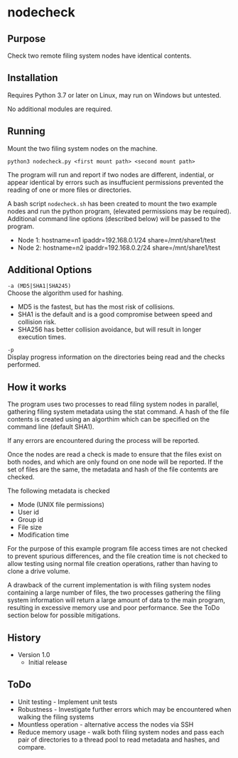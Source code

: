 nodecheck
=========

Purpose
-------
Check two remote filing system nodes have identical contents.

Installation
------------
Requires Python 3.7 or later on Linux, may run on Windows but untested.

No additional modules are required.


Running
-------
Mount the two filing system nodes on the machine.

    python3 nodecheck.py <first mount path> <second mount path>

The program will run and report if two nodes are different, indential, or appear identical by errors such as
insuffucient permissions prevented the reading of one or more files or directories.

A bash script `nodecheck.sh` has been created to mount the two example nodes and run the python program,
(elevated permissions may be required). Additional command line options (described below) will be passed to the program.

* Node 1: hostname=n1 ipaddr=192.168.0.1/24 share=/mnt/share1/test
* Node 2: hostname=n2 ipaddr=192.168.0.2/24 share=/mnt/share1/test

Additional Options
------------------

`-a (MD5|SHA1|SHA245)`   
Choose the algorithm used for hashing.
* MD5 is the fastest, but has the most risk of collisions.
* SHA1 is the default and is a good compromise between speed and collision risk.
* SHA256 has better collision avoidance, but will result in longer execution times.

`-p`    
Display progress information on the directories being read and the checks performed.

How it works
------------
The program uses two processes to read filing system nodes in parallel, gathering filing system metadata using the
stat command. A hash of the file contents is created using an algorthim
which can be specified on the command line (default SHA1).

If any errors are encountered during the process will be reported.

Once the nodes are read a check is made to ensure that the files exist on both nodes, and which are only found on
one node will be reported. If the set of files are the same, the metadata and hash of the file contemts are checked.

The following metadata is checked
* Mode (UNIX file permissions)
* User id
* Group id
* File size
* Modification time

For the purpose of this example program file access times are not checked to prevent spurious differences,
and the file creation time is not checked to allow testing using normal file creation operations, rather than having to
clone a drive volume.

A drawback of the current implementation is with filing system nodes containing a large
number of files, the two processes gathering the filing system information will return
a large amount of data to the main program, resulting in excessive memory use and poor
performance. See the ToDo section below for possible mitigations.


History
-------
* Version 1.0
  * Initial release

ToDo
----
* Unit testing - Implement unit tests
* Robustness   - Investigate further errors which may be encountered when walking the filing systems
* Mountless operation - alternative access the nodes via SSH
* Reduce memory usage - walk both filing system nodes and pass each pair of directories to
a thread pool to read metadata and hashes, and compare.
